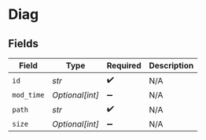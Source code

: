 # Diag


## Fields

| Field              | Type               | Required           | Description        |
| ------------------ | ------------------ | ------------------ | ------------------ |
| `id`               | *str*              | :heavy_check_mark: | N/A                |
| `mod_time`         | *Optional[int]*    | :heavy_minus_sign: | N/A                |
| `path`             | *str*              | :heavy_check_mark: | N/A                |
| `size`             | *Optional[int]*    | :heavy_minus_sign: | N/A                |